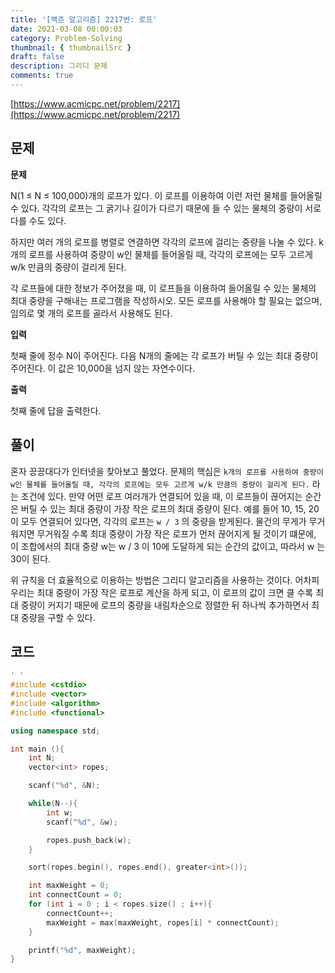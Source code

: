 ```yaml
---
title: '[백준 알고리즘] 2217번: 로프'
date: 2021-03-08 00:00:03
category: Problem-Solving
thumbnail: { thumbnailSrc }
draft: false
description: 그리디 문제
comments: true
---
```


[https://www.acmicpc.net/problem/2217](https://www.acmicpc.net/problem/2217)

## 문제

**문제**<br>

N(1 ≤ N ≤ 100,000)개의 로프가 있다. 이 로프를 이용하여 이런 저런 물체를 들어올릴 수 있다. 각각의 로프는 그 굵기나 길이가 다르기 때문에 들 수 있는 물체의 중량이 서로 다를 수도 있다.

하지만 여러 개의 로프를 병렬로 연결하면 각각의 로프에 걸리는 중량을 나눌 수 있다. k개의 로프를 사용하여 중량이 w인 물체를 들어올릴 때, 각각의 로프에는 모두 고르게 w/k 만큼의 중량이 걸리게 된다.

각 로프들에 대한 정보가 주어졌을 때, 이 로프들을 이용하여 들어올릴 수 있는 물체의 최대 중량을 구해내는 프로그램을 작성하시오. 모든 로프를 사용해야 할 필요는 없으며, 임의로 몇 개의 로프를 골라서 사용해도 된다.

**입력**<br>

첫째 줄에 정수 N이 주어진다. 다음 N개의 줄에는 각 로프가 버틸 수 있는 최대 중량이 주어진다. 이 값은 10,000을 넘지 않는 자연수이다.

**출력**<br>

첫째 줄에 답을 출력한다.

## 풀이

혼자 끙끙대다가 인터넷을 찾아보고 풀었다. 문제의 핵심은 `k개의 로프를 사용하여 중량이 w인 물체를 들어올릴 때, 각각의 로프에는 모두 고르게 w/k 만큼의 중량이 걸리게 된다.` 라는 조건에 있다. 만약 어떤 로프 여러개가 연결되어 있을 때, 이 로프들이 끊어지는 순간은 버틸 수 있는 최대 중량이 가장 작은 로프의 최대 중량이 된다. 예를 들어 10, 15, 20 이 모두 연결되어 있다면, 각각의 로프는 `w / 3` 의 중량을 받게된다. 물건의 무게가 무거워지면 무거워질 수록 최대 중량이 가장 작은 로프가 먼저 끊어지게 될 것이기 떄문에, 이 조합에서의 최대 중량 w는 w / 3 이 10에 도달하게 되는 순간의 값이고, 따라서 w 는 30이 된다.

위 규칙을 더 효율적으로 이용하는 방법은 그리디 알고리즘을 사용하는 것이다. 어차피 우리는 최대 중량이 가장 작은 로프로 계산을 하게 되고, 이 로프의 값이 크면 클 수록 최대 중량이 커지기 때문에 로프의 중량을 내림차순으로 정렬한 뒤 하나씩 추가하면서 최대 중량을 구할 수 있다.

## 코드

```cpp
' '
#include <cstdio>
#include <vector>
#include <algorithm>
#include <functional>

using namespace std;

int main (){
    int N;
    vector<int> ropes;

    scanf("%d", &N);

    while(N--){
        int w;
        scanf("%d", &w);

        ropes.push_back(w);
    }

    sort(ropes.begin(), ropes.end(), greater<int>());

    int maxWeight = 0;
    int connectCount = 0;
    for (int i = 0 ; i < ropes.size() ; i++){
        connectCount++;
        maxWeight = max(maxWeight, ropes[i] * connectCount);
    }

    printf("%d", maxWeight);
}


```
